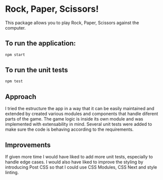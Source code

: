# Rock, Paper, Scissors!

This package allows you to play Rock, Paper, Scissors against the computer.

## To run the application:

```sh
npm start
```

## To run the unit tests

```sh
npm test
```

## Approach

I tried the estructure the app in a way that it can be easily maintained and extended by created various modules and components that handle diferent parts of the game. The game logic is inside its own module and was implemented with extensability in mind. Several unit tests were added to make sure the code is behaving according to the requirements.

## Improvements

If given more time I would have liked to add more unit tests, especially to handle edge cases. I would also have liked to improve the styling by introducing Post CSS so that I could use CSS Modules, CSS Next and style linting.
